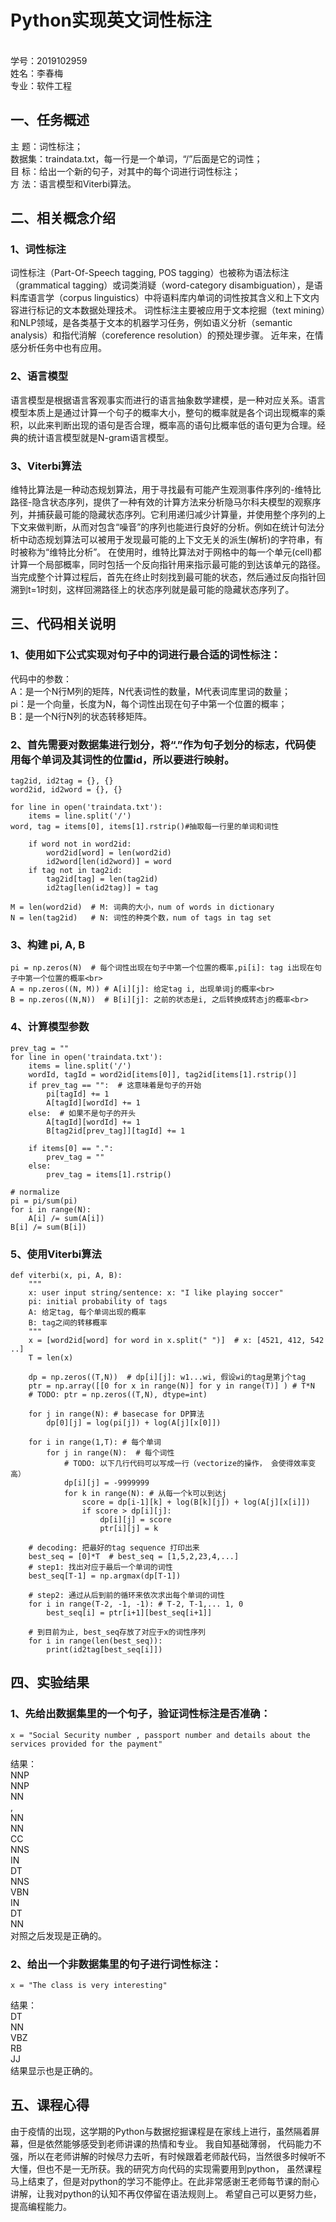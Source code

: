 # Python实现英文词性标注
<br>学号：2019102959
<br>姓名：李春梅
<br>专业：软件工程
## 一、任务概述
主  题：词性标注；<br>
数据集：traindata.txt，每一行是一个单词，“/”后面是它的词性；<br>
目  标：给出一个新的句子，对其中的每个词进行词性标注；<br>
方  法：语言模型和Viterbi算法。<br>
## 二、相关概念介绍
### 1、词性标注
词性标注（Part-Of-Speech tagging, POS tagging）也被称为语法标注（grammatical tagging）或词类消疑（word-category disambiguation），是语料库语言学（corpus linguistics）中将语料库内单词的词性按其含义和上下文内容进行标记的文本数据处理技术。
词性标注主要被应用于文本挖掘（text mining）和NLP领域，是各类基于文本的机器学习任务，例如语义分析（semantic analysis）和指代消解（coreference resolution）的预处理步骤。
近年来，在情感分析任务中也有应用。
### 2、语言模型
语言模型是根据语言客观事实而进行的语言抽象数学建模，是一种对应关系。语言模型本质上是通过计算一个句子的概率大小，整句的概率就是各个词出现概率的乘积，以此来判断出现的语句是否合理，概率高的语句比概率低的语句更为合理。经典的统计语言模型就是N-gram语言模型。
### 3、Viterbi算法
维特比算法是一种动态规划算法，用于寻找最有可能产生观测事件序列的-维特比路径-隐含状态序列，提供了一种有效的计算方法来分析隐马尔科夫模型的观察序列，并捕获最可能的隐藏状态序列。它利用递归减少计算量，并使用整个序列的上下文来做判断，从而对包含“噪音”的序列也能进行良好的分析。例如在统计句法分析中动态规划算法可以被用于发现最可能的上下文无关的派生(解析)的字符串，有时被称为“维特比分析”。 
在使用时，维特比算法对于网格中的每一个单元(cell)都计算一个局部概率，同时包括一个反向指针用来指示最可能的到达该单元的路径。当完成整个计算过程后，首先在终止时刻找到最可能的状态，然后通过反向指针回溯到t=1时刻，这样回溯路径上的状态序列就是最可能的隐藏状态序列了。
## 三、代码相关说明
### 1、使用如下公式实现对句子中的词进行最合适的词性标注：
代码中的参数：<br>
A：是一个N行M列的矩阵，N代表词性的数量，M代表词库里词的数量；<br>
pi：是一个向量，长度为N，每个词性出现在句子中第一个位置的概率；<br>
B：是一个N行N列的状态转移矩阵。<br>
### 2、首先需要对数据集进行划分，将“.”作为句子划分的标志，代码使用每个单词及其词性的位置id，所以要进行映射。<br>
```
tag2id, id2tag = {}, {}
word2id, id2word = {}, {}

for line in open('traindata.txt'):
    items = line.split('/')
word, tag = items[0], items[1].rstrip()#抽取每一行里的单词和词性

    if word not in word2id:
        word2id[word] = len(word2id)
        id2word[len(id2word)] = word
    if tag not in tag2id:
        tag2id[tag] = len(tag2id)
        id2tag[len(id2tag)] = tag

M = len(word2id)  # M: 词典的大小，num of words in dictionary
N = len(tag2id)   # N: 词性的种类个数，num of tags in tag set
```
### 3、构建 pi, A, B
```
pi = np.zeros(N)  # 每个词性出现在句子中第一个位置的概率,pi[i]: tag i出现在句子中第一个位置的概率<br>
A = np.zeros((N, M)) # A[i][j]: 给定tag i, 出现单词j的概率<br>
B = np.zeros((N,N))  # B[i][j]: 之前的状态是i, 之后转换成转态j的概率<br>
```
### 4、计算模型参数
```
prev_tag = ""
for line in open('traindata.txt'):
    items = line.split('/')
    wordId, tagId = word2id[items[0]], tag2id[items[1].rstrip()]
    if prev_tag == "":  # 这意味着是句子的开始
        pi[tagId] += 1
        A[tagId][wordId] += 1
    else:  # 如果不是句子的开头
        A[tagId][wordId] += 1
        B[tag2id[prev_tag]][tagId] += 1
    
    if items[0] == ".":
        prev_tag = ""
    else:
        prev_tag = items[1].rstrip()

# normalize
pi = pi/sum(pi)
for i in range(N):
    A[i] /= sum(A[i])
B[i] /= sum(B[i])
```
### 5、使用Viterbi算法
```
def viterbi(x, pi, A, B):
    """
    x: user input string/sentence: x: "I like playing soccer"
    pi: initial probability of tags
    A: 给定tag, 每个单词出现的概率
    B: tag之间的转移概率
    """
    x = [word2id[word] for word in x.split(" ")]  # x: [4521, 412, 542 ..]
    T = len(x)
    
    dp = np.zeros((T,N))  # dp[i][j]: w1...wi, 假设wi的tag是第j个tag
    ptr = np.array([[0 for x in range(N)] for y in range(T)] ) # T*N
    # TODO: ptr = np.zeros((T,N), dtype=int)
    
    for j in range(N): # basecase for DP算法
        dp[0][j] = log(pi[j]) + log(A[j][x[0]])
    
    for i in range(1,T): # 每个单词
        for j in range(N):  # 每个词性
            # TODO: 以下几行代码可以写成一行（vectorize的操作， 会使得效率变高）
            dp[i][j] = -9999999
            for k in range(N): # 从每一个k可以到达j
                score = dp[i-1][k] + log(B[k][j]) + log(A[j][x[i]])
                if score > dp[i][j]:
                    dp[i][j] = score
                    ptr[i][j] = k
    
    # decoding: 把最好的tag sequence 打印出来
    best_seq = [0]*T  # best_seq = [1,5,2,23,4,...]  
    # step1: 找出对应于最后一个单词的词性
    best_seq[T-1] = np.argmax(dp[T-1])
    
    # step2: 通过从后到前的循环来依次求出每个单词的词性
    for i in range(T-2, -1, -1): # T-2, T-1,... 1, 0
        best_seq[i] = ptr[i+1][best_seq[i+1]]
        
    # 到目前为止, best_seq存放了对应于x的词性序列
    for i in range(len(best_seq)):
        print(id2tag[best_seq[i]])
```
## 四、实验结果
### 1、先给出数据集里的一个句子，验证词性标注是否准确：
```
x = "Social Security number , passport number and details about the services provided for the payment"
```
结果：<br>
NNP<br>
NNP<br>
NN<br>
,<br>
NN<br>
NN<br>
CC<br>
NNS<br>
IN<br>
DT<br>
NNS<br>
VBN<br>
IN<br>
DT<br>
NN<br>
对照之后发现是正确的。<br>
### 2、给出一个非数据集里的句子进行词性标注：
```
x = "The class is very interesting"
```
结果：<br>
DT<br>
NN<br>
VBZ<br>
RB<br>
JJ<br>
结果显示也是正确的。
## 五、课程心得
由于疫情的出现，这学期的Python与数据挖掘课程是在家线上进行，虽然隔着屏幕，但是依然能够感受到老师讲课的热情和专业。
我自知基础薄弱，  代码能力不强，所以在老师讲解的时候尽力去听，有时候跟着老师敲代码，当然很多时候听不大懂，但也不是一无所获。我的研究方向代码的实现需要用到python，
虽然课程马上结束了，但是对python的学习不能停止。在此非常感谢王老师每节课的耐心讲解，让我对python的认知不再仅停留在语法规则上。
希望自己可以更努力些，提高编程能力。
